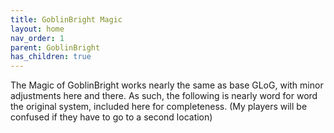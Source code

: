 ```yaml
---
title: GoblinBright Magic
layout: home
nav_order: 1
parent: GoblinBright
has_children: true
---
```


The Magic of GoblinBright works nearly the same as base GLoG, with minor adjustments here and there. As such, the following is nearly word for word the original system, included here for completeness. (My players will be confused if they have to go to a second location)

